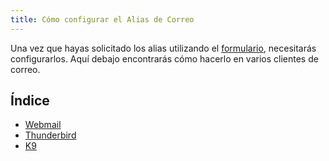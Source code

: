 ```yaml
---
title: Cómo configurar el Alias de Correo
---
```


Una vez que hayas solicitado los alias utilizando el [formulario](https://disroot.org/forms/alias-request-form), necesitarás configurarlos. Aquí debajo encontrarás cómo hacerlo en varios clientes de correo.

## Índice
- [Webmail](webmail)
- [Thunderbird](thunderbird)
- [K9](k9)

